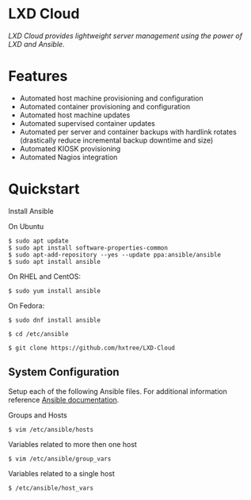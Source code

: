 # LXD Cloud

*LXD Cloud provides lightweight server management using the power of LXD and Ansible.*

# Features
+ Automated host machine provisioning and configuration
+ Automated container provisioning and configuration
+ Automated host machine updates
+ Automated supervised container updates
+ Automated per server and container backups with hardlink rotates (drastically reduce incremental backup downtime and size)
+ Automated KIOSK provisioning
+ Automated Nagios integration

# Quickstart
Install Ansible

On Ubuntu
```shell script
$ sudo apt update
$ sudo apt install software-properties-common
$ sudo apt-add-repository --yes --update ppa:ansible/ansible
$ sudo apt install ansible
```

On RHEL and CentOS:

```shell script
$ sudo yum install ansible
```

On Fedora:

```shell script
$ sudo dnf install ansible
```

```shell script
$ cd /etc/ansible
```

```shell script
$ git clone https://github.com/hxtree/LXD-Cloud
```

## System Configuration
Setup each of the following Ansible files. For additional information reference [Ansible documentation](https://docs.ansible.com/).

Groups and Hosts
```shell script
$ vim /etc/ansible/hosts
```

Variables related to more then one host
```shell script
$ vim /etc/ansible/group_vars
```

Variables related to a single host
```shell script
$ /etc/ansible/host_vars
```

